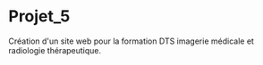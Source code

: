 # Projet_5
Création d'un site web pour la formation DTS imagerie médicale et radiologie thérapeutique.
